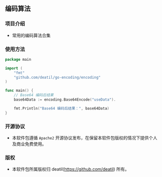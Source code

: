 ## 编码算法


### 项目介绍

*  常用的编码算法合集


### 使用方法

~~~go
package main

import (
    "fmt"
    "github.com/deatil/go-encoding/encoding"
)

func main() {
    // Base64 编码后结果
    base64Data := encoding.Base64Encode("useData").

    fmt.Println("Base64 编码后结果：", base64Data)
}

~~~


### 开源协议

*  本软件包遵循 `Apache2` 开源协议发布，在保留本软件包版权的情况下提供个人及商业免费使用。


### 版权

*  本软件包所属版权归 deatil(https://github.com/deatil) 所有。
